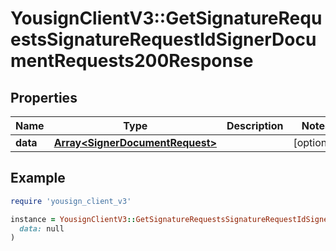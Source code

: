 # YousignClientV3::GetSignatureRequestsSignatureRequestIdSignerDocumentRequests200Response

## Properties

| Name | Type | Description | Notes |
| ---- | ---- | ----------- | ----- |
| **data** | [**Array&lt;SignerDocumentRequest&gt;**](SignerDocumentRequest.md) |  | [optional] |

## Example

```ruby
require 'yousign_client_v3'

instance = YousignClientV3::GetSignatureRequestsSignatureRequestIdSignerDocumentRequests200Response.new(
  data: null
)
```

